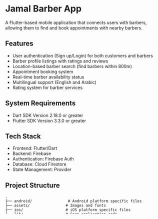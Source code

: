 # Jamal Barber App

A Flutter-based mobile application that connects users with barbers, allowing them to find and book appointments with nearby barbers.

## Features

- User authentication (Sign up/Login) for both customers and barbers
- Barber profile listings with ratings and reviews
- Location-based barber search (find barbers within 800m)
- Appointment booking system
- Real-time barber availability status
- Multilingual support (English and Arabic)
- Rating system for barber services

## System Requirements

- Dart SDK Version 2.18.0 or greater
- Flutter SDK Version 3.3.0 or greater

## Tech Stack

- Frontend: Flutter/Dart
- Backend: Firebase
- Authentication: Firebase Auth
- Database: Cloud Firestore
- State Management: Provider

## Project Structure

```plaintext
.
├── android/                # Android platform specific files
├── assets/                # Images and fonts
├── ios/                   # iOS platform specific files
└── lib/                   # Core application code
    ├── controllers/      # Business logic
    ├── core/            # Constants and utilities
    ├── models/          # Data models
    ├── presentation/    # UI screens and widgets
    ├── routes/          # Navigation routes
    ├── theme/           # App theming
    └── widgets/         # Reusable widgets
```

## Key Libraries

- Provider - State management
- cached_network_image - Image caching
- cloud_firestore - Firebase database integration
- fluttertoast - Toast notifications
- intl - Internationalization

## Setup and Installation

1. Clone the repository
2. Ensure Flutter and Dart are installed on your system
3. Run `flutter pub get` to install dependencies
4. Configure Firebase project and add configuration files
5. Run `flutter run` to start the application

## Language Support

- English
- Arabic

## Contributing

Feel free to open issues and pull requests for any improvements.

## License

MIT

## Author

[@Mahad871](https://github.com/Mahad871)

---
Last Updated: 2024-12-16
